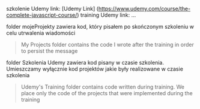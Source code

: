 szkolenie Udemy link: [Udemy Link] (https://www.udemy.com/course/the-complete-javascript-course/)
training Udemy link: ...

folder mojeProjekty zawiera kod, który pisałem po skończonym szkoleniu w celu utrwalenia wiadomości
> My Projects folder contains the code I wrote after the training in order to persist the message

folder Szkolenia Udemy zawiera kod pisany w czasie szkolenia. Umieszczamy wyłącznie kod projektów jakie były realizowane w czasie szkolenia
> Udemy's Training folder contains code written during training. We place only the code of the projects that were implemented during the training
